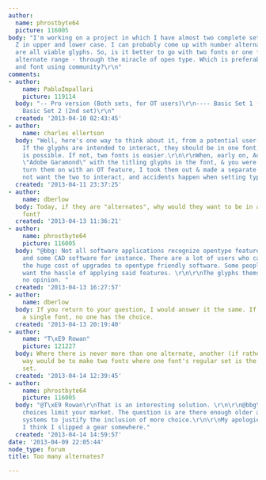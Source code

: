 ```yaml
---
author:
  name: phrostbyte64
  picture: 116005
body: "I'm working on a project in which I have almost two complete sets of A through
  Z in upper and lower case. I can probably come up with number alternates also. They
  are all viable glyphs. So, is it better to go with two fonts or one font with an
  alternate range - through the miracle of open type. Which is preferable to the type
  and font using community?\r\n"
comments:
- author:
    name: PabloImpallari
    picture: 119114
  body: "-- Pro version (Both sets, for OT users)\r\n---- Basic Set 1 (1st set)\r\n----
    Basic Set 2 (2nd set)\r\n"
  created: '2013-04-10 02:43:45'
- author:
    name: charles ellertson
  body: "Well, here's one way to think about it, from a potential user's perspective.
    If the glyphs are intended to interact, they should be in one font, so kerning
    is possible. If not, two fonts is easier.\r\n\r\nWhen, early on, Adobe put out
    \"Adobe Garamond\" with the titling glyphs in the font, & you were suppose to
    turn them on with an OT feature, I took them out & made a separate font. You would
    not want the two to interact, and accidents happen when setting type..."
  created: '2013-04-11 23:37:25'
- author:
    name: dberlow
  body: Today, if they are "alternates", why would they want to be in a different
    font?
  created: '2013-04-13 11:36:21'
- author:
    name: phrostbyte64
    picture: 116005
  body: "@bbg: Not all software applications recognize opentype features - sign specific
    and some CAD software for instance. There are a lot of users who can't afford
    the huge cost of upgrades to opentype friendly software. Some people simply don't
    want the hassle of applying said features. \r\n\r\nThe glyphs themselves have
    no opinion. "
  created: '2013-04-13 16:27:57'
- author:
    name: dberlow
  body: If you return to your question, I would answer it the same. If you don't make
    a single font, no one has the choice.
  created: '2013-04-13 20:19:40'
- author:
    name: "T\xE9 Rowan"
    picture: 121227
  body: Where there is never more than one alternate, another (if rather labour-intensive)
    way would be to make two fonts where one font's regular set is the other's alternate
    set.
  created: '2013-04-14 12:39:45'
- author:
    name: phrostbyte64
    picture: 116005
  body: "@T\xE9 Rowan\r\nThat is an interesting solution. \r\n\r\n@bbg\r\nLimited
    choices limit your market. The question is are there enough older and CAD only
    systems to justify the inclusion of more choice.\r\n\r\nMy apologies for my grammar.
    I think I slipped a gear somewhere."
  created: '2013-04-14 14:59:57'
date: '2013-04-09 22:05:44'
node_type: forum
title: Too many alternates?

---
```

